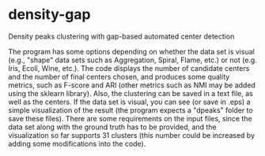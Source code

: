 # density-gap
Density peaks clustering with gap-based automated center detection

 The program has some options depending on whether the data set is visual (e.g., "shape" data sets such as Aggregation, Spiral, Flame, etc.) or not (e.g. Iris, Ecoli, Wine, etc.). The code displays the number of candidate centers and the number of final centers chosen, and produces some quality metrics, such as F-score and ARI (other metrics such as NMI may be added using the sklearn library). Also, the clustering can be saved in a text file, as well as the centers. If the data set is visual, you can see (or save in .eps) a simple visualization of the result (the program expects a "dpeaks" folder to save these files). There are some requirements on the input files, since the data set along with the ground truth has to be provided, and the visualization so far supports 31 clusters (this number could be increased by adding some modifications into the code).
